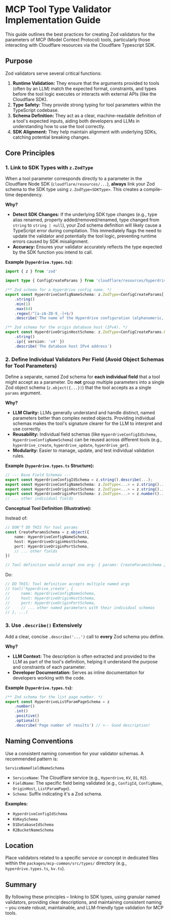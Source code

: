 # MCP Tool Type Validator Implementation Guide

This guide outlines the best practices for creating Zod validators for the parameters of MCP (Model Context Protocol) tools, particularly those interacting with Cloudflare resources via the Cloudflare Typescript SDK.

## Purpose

Zod validators serve several critical functions:

1.  **Runtime Validation:** They ensure that the arguments provided to tools (often by an LLM) match the expected format, constraints, and types before the tool logic executes or interacts with external APIs (like the Cloudflare SDK).
2.  **Type Safety:** They provide strong typing for tool parameters within the TypeScript codebase.
3.  **Schema Definition:** They act as a clear, machine-readable definition of a tool's expected inputs, aiding both developers and LLMs in understanding how to use the tool correctly.
4.  **SDK Alignment:** They help maintain alignment with underlying SDKs, catching potential breaking changes.

## Core Principles

### 1. Link to SDK Types with `z.ZodType`

When a tool parameter corresponds directly to a parameter in the Cloudflare Node SDK (`cloudflare/resources/...`), **always** link your Zod schema to the SDK type using `z.ZodType<SDKType>`. This creates a compile-time dependency.

**Why?**

- **Detect SDK Changes:** If the underlying SDK type changes (e.g., type alias renamed, property added/removed/renamed, type changed from `string` to `string | null`), your Zod schema definition will likely cause a TypeScript error during compilation. This immediately flags the need to update the validator and potentially the tool logic, preventing runtime errors caused by SDK misalignment.
- **Accuracy:** Ensures your validator accurately reflects the type expected by the SDK function you intend to call.

**Example (`hyperdrive.types.ts`):**

```typescript
import { z } from 'zod'

import type { ConfigCreateParams } from 'cloudflare/resources/hyperdrive/configs.mjs'

/** Zod schema for a Hyperdrive config name. */
export const HyperdriveConfigNameSchema: z.ZodType<ConfigCreateParams['name']> = z
	.string()
	.min(1)
	.max(64)
	.regex(/^[a-zA-Z0-9_-]+$/)
	.describe('The name of the Hyperdrive configuration (alphanumeric, underscore, hyphen)')

/** Zod schema for the origin database host (IPv4). */
export const HyperdriveOriginHostSchema: z.ZodType<ConfigCreateParams.PublicDatabase['host']> = z
	.string()
	.ip({ version: 'v4' })
	.describe('The database host IPv4 address')
```

### 2. Define Individual Validators Per Field (Avoid Object Schemas for Tool Parameters)

Define a separate, named Zod schema for **each individual field** that a tool might accept as a parameter. Do **not** group multiple parameters into a single Zod object schema (`z.object({...})`) that the tool accepts as a single `params` argument.

**Why?**

- **LLM Clarity:** LLMs generally understand and handle distinct, named parameters better than complex nested objects. Providing individual schemas makes the tool's signature clearer for the LLM to interpret and use correctly.
- **Reusability:** Individual field schemas (like `HyperdriveConfigIdSchema`, `HyperdriveConfigNameSchema`) can be reused across different tools (e.g., `hyperdrive_create`, `hyperdrive_update`, `hyperdrive_get`).
- **Modularity:** Easier to manage, update, and test individual validation rules.

**Example (`hyperdrive.types.ts` Structure):**

```typescript
// --- Base Field Schemas ---
export const HyperdriveConfigIdSchema = z.string().describe(...);
export const HyperdriveConfigNameSchema: z.ZodType<...> = z.string()...describe(...);
export const HyperdriveOriginHostSchema: z.ZodType<...> = z.string()...describe(...);
export const HyperdriveOriginPortSchema: z.ZodType<...> = z.number()...describe(...);
// ... other individual fields
```

**Conceptual Tool Definition (Illustrative):**

Instead of:

```typescript
// DON'T DO THIS for tool params
const CreateParamsSchema = z.object({
	name: HyperdriveConfigNameSchema,
	host: HyperdriveOriginHostSchema,
	port: HyperdriveOriginPortSchema,
	// ... other fields
})

// Tool definition would accept one arg: { params: CreateParamsSchema }
```

Do:

```typescript
// DO THIS: Tool definition accepts multiple named args
// tool('hyperdrive_create', {
//     name: HyperdriveConfigNameSchema,
//     host: HyperdriveOriginHostSchema,
//     port: HyperdriveOriginPortSchema,
//     // ... other named parameters with their individual schemas
// }, ...)
```

### 3. Use `.describe()` Extensively

Add a clear, concise `.describe('...')` call to **every** Zod schema you define.

**Why?**

- **LLM Context:** The description is often extracted and provided to the LLM as part of the tool's definition, helping it understand the purpose and constraints of each parameter.
- **Developer Documentation:** Serves as inline documentation for developers working with the code.

**Example (`hyperdrive.types.ts`):**

```typescript
/** Zod schema for the list page number. */
export const HyperdriveListParamPageSchema = z
	.number()
	.int()
	.positive()
	.optional()
	.describe('Page number of results') // <-- Good description!
```

## Naming Conventions

Use a consistent naming convention for your validator schemas. A recommended pattern is:

`ServiceNameFieldNameSchema`

- `ServiceName`: The Cloudflare service (e.g., `Hyperdrive`, `KV`, `D1`, `R2`).
- `FieldName`: The specific field being validated (e.g., `ConfigId`, `ConfigName`, `OriginHost`, `ListParamPage`).
- `Schema`: Suffix indicating it's a Zod schema.

**Examples:**

- `HyperdriveConfigIdSchema`
- `KVKeySchema`
- `D1DatabaseIdSchema`
- `R2BucketNameSchema`

## Location

Place validators related to a specific service or concept in dedicated files within the `packages/mcp-common/src/types/` directory (e.g., `hyperdrive.types.ts`, `kv.ts`).

## Summary

By following these principles – linking to SDK types, using granular named validators, providing clear descriptions, and maintaining consistent naming – you create robust, maintainable, and LLM-friendly type validation for MCP tools.
